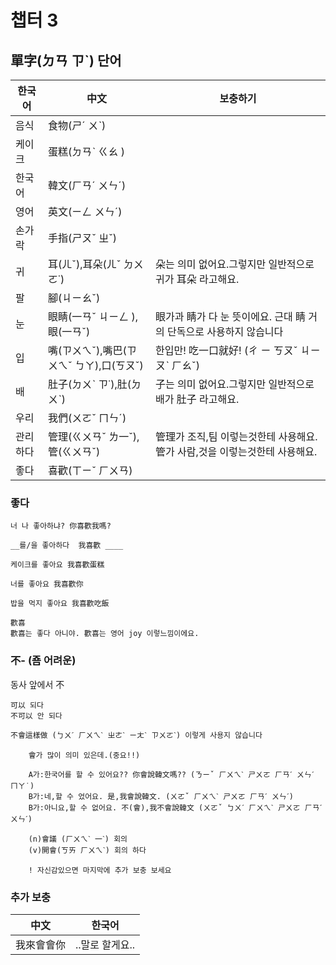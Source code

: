 챕터 3
===========================
## 單字(ㄉㄢ ㄗˋ)  단어

|한국어|中文|보충하기|
|---|---|---
|음식|食物(ㄕˊ ㄨˋ)||
|케이크|蛋糕(ㄉㄢˋ ㄍㄠ )||
|한국어|韓文(ㄏㄢˊ ㄨㄣˊ)||
|영어|英文(ㄧㄥ ㄨㄣˊ)||
|손가락|手指(ㄕㄡˇ ㄓˇ)||
|귀|耳(ㄦˇ),耳朵(ㄦˇ ㄉㄨㄛ˙)|朵는 의미 없어요.그렇지만 일반적으로 귀가 耳朵 라고해요.|
|팔|腳(ㄐㄧㄠˇ)||
|눈|眼睛(一ㄢˇ ㄐㄧㄥ ),眼(一ㄢˇ)|眼가과 睛가 다 눈 뜻이에요. 근대 睛 거의 단독으로 사용하지 않습니다 |
|입|嘴(ㄗㄨㄟˇ),嘴巴(ㄗㄨㄟˇ ㄅㄚ),口(ㄎㄡˇ)|한입만! 吃一口就好! (ㄔ ㄧ ㄎㄡˇ ㄐㄧㄡˋ ㄏㄠˇ)|
|배|肚子(ㄉㄨˋ ㄗ˙),肚(ㄉㄨˋ)|子는 의미 없어요.그렇지만 일반적으로 배가 肚子 라고해요.|
|우리|我們(ㄨㄛˇ ㄇㄣˊ)||
|관리하다|管理(ㄍㄨㄢˇ ㄌ一ˇ),管(ㄍㄨㄢˇ)|管理가 조직,팀 이렇는것한테 사용해요. 管가 사람,것을 이렇는것한테 사용해요.|
|좋다|喜歡(ㄒㄧˇ ㄏㄨㄢ)||

### 좋다 

    너 나 좋아하냐? 你喜歡我嗎?

    __를/을 좋아하다  我喜歡 ____

    케이크를 좋아요 我喜歡蛋糕
    
    너를 좋아요 我喜歡你
    
    밥을 먹지 좋아요 我喜歡吃飯

    歡喜
    歡喜는 좋다 아니야. 歡喜는 영어 joy 이렇느낌이에요.





### 不-  (죰 어려운)

동사 앞에서 不

    可以 되다 
    不可以 안 되다 

    不會這樣做 (ㄅㄨˊ ㄏㄨㄟˋ ㄓㄜˋ ㄧㄤˋ ㄗㄨㄛˋ) 이렇게 사용지 않습니다 
    
        會가 많이 의미 있은데.(중요!!)
        
        A가:한국어를 할 수 있어요?? 你會說韓文嗎?? (ㄋㄧˇ ㄏㄨㄟˋ ㄕㄨㄛ ㄏㄢˊ ㄨㄣˊ ㄇㄚ˙)
        B가:네,할 수 었어요. 是,我會說韓文. (ㄨㄛˇ ㄏㄨㄟˋ ㄕㄨㄛ ㄏㄢˊ ㄨㄣˊ)
        B가:아니요,할 수 없어요. 不(會),我不會說韓文 (ㄨㄛˇ ㄅㄨˊ ㄏㄨㄟˋ ㄕㄨㄛ ㄏㄢˊ ㄨㄣˊ)
        
        (n)會議 (ㄏㄨㄟˋ 一ˋ) 회의
        (v)開會(ㄎㄞ ㄏㄨㄟˋ) 회의 하다 
        
        ! 자신감있으면 마지막에 추가 보충 보세요 
        


        
        
        
        
        
### 추가 보충 

|中文|한국어|
|---|---
|我來會會你|..말로 할게요..|